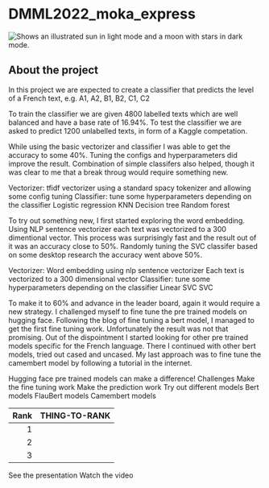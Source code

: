 # DMML2022_moka_express
<picture>
  <source media="(prefers-color-scheme: dark)" srcset="https://user-images.githubusercontent.com/25423296/163456776-7f95b81a-f1ed-45f7-b7ab-8fa810d529fa.png">
  <source media="(prefers-color-scheme: light)" srcset="https://user-images.githubusercontent.com/25423296/163456779-a8556205-d0a5-45e2-ac17-42d089e3c3f8.png">
  <img alt="Shows an illustrated sun in light mode and a moon with stars in dark mode." src="https://user-images.githubusercontent.com/25423296/163456779-a8556205-d0a5-45e2-ac17-42d089e3c3f8.png">
</picture>


## About the project

<!-- TO DO: add more details about me later -->

In this project we are expected to create a classifier that predicts the level of a French text, e.g. A1, A2, B1, B2, C1, C2

To train the classifier we are given 4800 labelled texts which are well balanced and have a base rate of 16.94%. To test the classifier we are asked to predict 1200 unlabelled texts, in form of a Kaggle competation. 

While using the basic vectorizer and classifier I was able to get the accuracy to some 40%. Tuning the configs and hyperparameters did improve the result. Combination of simple classifers also helped, though it was clear to me that a break throug would require something new. 

Vectorizer: tfidf vectorizer using a standard spacy tokenizer and allowing some config tuning
Classifier: tune some hyperparameters depending on the classifier
Logistic regression
KNN
Decision tree
Random forest

To try out something new, I first started exploring the word embedding. Using NLP sentence vectorizer each text was vectorized to a 300 dimentional vector. This process was surprisingly fast and the result out of it was an accuracy close to 50%. Randomly tuning the SVC classifer based on some desktop research the accuracy went above 50%. 

Vectorizer: 
Word embedding using nlp sentence vectorizer
Each text is vectorized to a 300 dimensional vector
Classifier: tune some hyperparameters depending on the classifier
Linear SVC 
SVC

To make it to 60% and advance in the leader board, again it would require a new strategy. I challenged myself to fine tune the pre trained models on hugging face. Following the blog of fine tuning a bert model, I managed to get the first fine tuning work. Unfortunately the result was not that promising. Out of the dispointment I started looking for other pre trained models specific for the French language. There I continued with other bert models, tried out cased and uncased. My last approach was to fine tune the camembert model by following a tutorial in the internet. 




Hugging face pre trained models can make a difference!
Challenges
Make the fine tuning work
Make the prediction work
Try out different models
Bert models
FlauBert models
Camembert models



| Rank | THING-TO-RANK |
|-----:|---------------|
|     1|               |
|     2|               |
|     3|               |


See the presentation 
Watch the video
